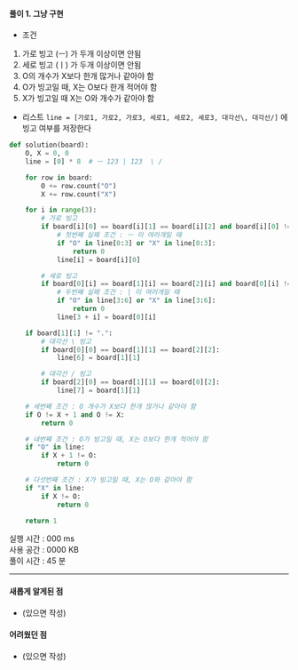 #### 풀이 1. 그냥 구현

- 조건
1. 가로 빙고 (ㅡ) 가 두개 이상이면 안됨
2. 세로 빙고 (ㅣ) 가 두개 이상이면 안됨
3. O의 개수가 X보다 한개 많거나 같아야 함
4. O가 빙고일 때, X는 O보다 한개 적어야 함
5. X가 빙고일 때 X는 O와 개수가 같아야 함


- 리스트 `line = [가로1, 가로2, 가로3, 세로1, 세로2, 세로3, 대각선\, 대각선/]` 에 빙고 여부를 저장한다


```python
def solution(board):
    O, X = 0, 0
    line = [0] * 8  # ㅡ 123 | 123  \ /

    for row in board:
        O += row.count("O")
        X += row.count("X")

    for i in range(3):
        # 가로 빙고
        if board[i][0] == board[i][1] == board[i][2] and board[i][0] != ".":
            # 첫번째 실패 조건 : ㅡ 이 여러개일 때
            if "O" in line[0:3] or "X" in line[0:3]:
                return 0
            line[i] = board[i][0]

        # 세로 빙고
        if board[0][i] == board[1][i] == board[2][i] and board[0][i] != ".":
            # 두번째 실패 조건 : | 이 여러개일 때
            if "O" in line[3:6] or "X" in line[3:6]:
                return 0
            line[3 + i] = board[0][i]

    if board[1][1] != ".":
        # 대각선 \ 빙고
        if board[0][0] == board[1][1] == board[2][2]:
            line[6] = board[1][1]

        # 대각선 / 빙고
        if board[2][0] == board[1][1] == board[0][2]:
            line[7] = board[1][1]

    # 세번째 조건 : O 개수가 X보다 한개 많거나 같아야 함
    if O != X + 1 and O != X:
        return 0

    # 네번째 조건 : O가 빙고일 때, X는 O보다 한개 적어야 함
    if "O" in line:
        if X + 1 != O:
            return 0

    # 다섯번째 조건 : X가 빙고일 때, X는 O와 같아야 함
    if "X" in line:
        if X != O:
            return 0

    return 1

```


실행 시간 : 000 ms    
사용 공간 : 0000 KB  
풀이 시간 : 45 분  

--- 

#### 새롭게 알게된 점
  + (있으면 작성)

#### 어려웠던 점
  + (있으면 작성)
  
